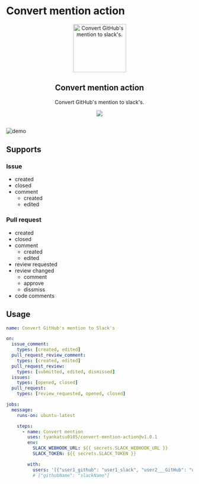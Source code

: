 # Convert mention action

<p align="center"><img width="143px" height="130px" src="https://raw.githubusercontent.com/tyankatsu0105/convert-mention-action/master/assets/logo.png" alt="Convert GitHub's mention to slack's."></p>

<h2 align="center">Convert mention action</h2>
<p align="center">
  Convert GitHub's mention to slack's.
</p>
<p align="center">
  <a title="MIT License" href="[LICENSE](https://opensource.org/licenses/MIT)" rel="nofollow">
    <img src="https://img.shields.io/badge/License-MIT-green.svg">
  </a>
  <br>
  <br>
</p>

![demo](https://raw.githubusercontent.com/tyankatsu0105/convert-mention-action/master/assets/demo.png)

## Supports

### Issue

- created
- closed
- comment
  - created
  - edited

### Pull request

- created
- closed
- comment
  - created
  - edited
- review requested
- review changed
  - comment
  - approve
  - dissmiss
- code comments

## Usage

```yml
name: Convert GitHub's mention to Slack's

on:
  issue_comment:
    types: [created, edited]
  pull_request_review_comment:
    types: [created, edited]
  pull_request_review:
    types: [submitted, edited, dismissed]
  issues:
    types: [opened, closed]
  pull_request:
    types: [review_requested, opened, closed]

jobs:
  message:
    runs-on: ubuntu-latest

    steps:
      - name: Convert mention
        uses: tyankatsu0105/convert-mention-action@v1.0.1
        env:
          SLACK_WEBHOOK_URL: ${{ secrets.SLACK_WEBHOOK_URL }}
          SLACK_TOKEN: ${{ secrets.SLACK_TOKEN }}

        with:
          users: '[{"user1_github": "user1_slack", "user2___GitHub": "user2_Slack"}]'
          # ["githubName": "slackName"]
```
